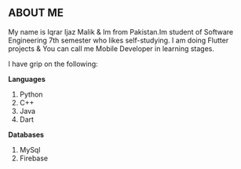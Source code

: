 ## ABOUT ME
My name is Iqrar Ijaz Malik & Im from Pakistan.Im student of Software Engineering 7th semester who likes self-studying.
I am doing Flutter projects & You can call me Mobile Developer in learning stages. 

I have grip on the following:

**Languages**
1. Python
2. C++
3. Java
4. Dart

**Databases**
1. MySql
2. Firebase

